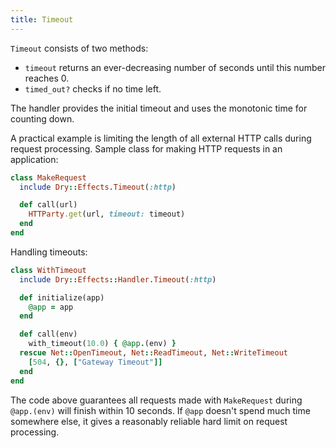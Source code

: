 ```yaml
---
title: Timeout
---
```


`Timeout` consists of two methods:

- `timeout` returns an ever-decreasing number of seconds until this number reaches 0.
- `timed_out?` checks if no time left.

The handler provides the initial timeout and uses the monotonic time for counting down.

A practical example is limiting the length of all external HTTP calls during request processing. Sample class for making HTTP requests in an application:

```ruby
class MakeRequest
  include Dry::Effects.Timeout(:http)

  def call(url)
    HTTParty.get(url, timeout: timeout)
  end
end
```

Handling timeouts:

```ruby
class WithTimeout
  include Dry::Effects::Handler.Timeout(:http)

  def initialize(app)
    @app = app
  end

  def call(env)
    with_timeout(10.0) { @app.(env) }
  rescue Net::OpenTimeout, Net::ReadTimeout, Net::WriteTimeout
    [504, {}, ["Gateway Timeout"]]
  end
end
```

The code above guarantees all requests made with `MakeRequest` during `@app.(env)` will finish within 10 seconds. If `@app` doesn't spend much time somewhere else, it gives a reasonably reliable hard limit on request processing.
